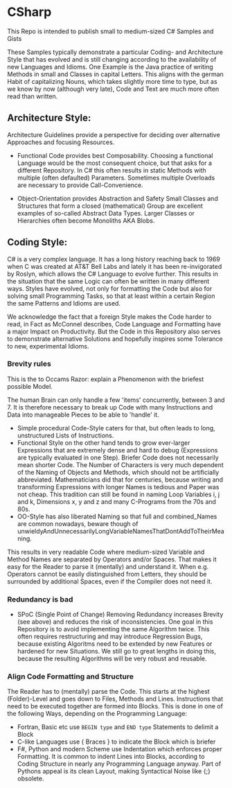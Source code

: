 # CSharp
This Repo is intended to publish small to medium-sized C# Samples and Gists

These Samples typically demonstrate a particular Coding- and Architecture Style that has evolved and is still changing according to the availability of new Languages and Idioms. One Example is the Java practice of writing Methods in small and Classes in capital Letters. 
This aligns with the german Habit of capitalizing Nouns, which takes slightly more time to type, but as we know by now (although very late), Code and Text are much more often read than written. 

## Architecture Style:
Architecture Guidelines provide a perspective for deciding over alternative Approaches and focusing Resources. 
* Functional Code provides best Composability. 
Choosing a functional Language would be the most consequent choice, but that asks for a different Repository.
In C# this often results in static Methods with multiple (often defaulted) Parameters. Sometimes multiple Overloads are necessary to provide Call-Convenience. 

* Object-Orientation provides Abstraction and Safety 
Small Classes and Structures that form a closed (mathematical) Group are excellent examples of so-called Abstract Data Types. 
Larger Classes or Hierarchies often become Monoliths AKA Blobs. 

## Coding Style:
C# is a very complex language. It has a long history reaching back to 1969 when C was created at AT&T Bell Labs and lately it has been re-invigorated by Roslyn, which allows the C# Language to evolve further. 
This results in the situation that the same Logic can often be written in many different ways. 
Styles have evolved, not only for formatting the Code but also for solving small Programming Tasks, so that at least within a certain Region the same Patterns and Idioms are used. 

We acknowledge the fact that a foreign Style makes the Code harder to read, in Fact as McConnel describes, Code Language and Formatting have a major Impact on Productivity. But the Code in this Repository also serves to demonstrate alternative Solutions and hopefully inspires some Tolerance to new, experimental Idioms. 

### Brevity rules 
This is the to Occams Razor: explain a Phenomenon with the briefest possible Model. 

The human Brain can only handle a few 'items' concurrently, between 3 and 7. It is therefore necessary to break up Code with many Instructions and Data into manageable Pieces to be able to 'handle' it. 

* Simple procedural Code-Style caters for that, but often leads to long, unstructured Lists of Instructions. 
* Functional Style on the other hand tends to grow ever-larger Expressions that are extremely dense and hard to debug (Expressions are typically evaluated in one Step). 
Briefer Code does not necessarily mean shorter Code. The Number of Characters is very much dependent of the Naming of Objects and Methods, which should not be artificially abbreviated. Mathematicians did that for centuries, because writing and transforming Expressions with longer Names is tedious and Paper was not cheap. This tradition can still be found in naming Loop Variables i, j and k, Dimensions x, y and z and many C-Programs from the 70s and 80s. 
* OO-Style has also liberated Naming so that full and combined_Names are common nowadays, beware though of unwieldyAndUnnecessarilyLongVariableNamesThatDontAddToTheirMeaning. 

This results in very readable Code where medium-sized Variable and Method Names are separated by Operators and/or Spaces. That makes it easy for the Reader to parse it (mentally) and understand it. 
When e.g. Operators cannot be easily distinguished from Letters, they should be surrounded by additional Spaces, even if the Compiler does not need it.  

### Redundancy is bad
* SPoC (Single Point of Change)
Removing Redundancy increases Brevity (see above) and reduces the risk of inconsistencies. One goal in this Repository is to avoid implementing the same Algorithm twice. This often requires restructuring and may introduce Regression Bugs, because existing Algoritms need to be extended by new Features or hardened for new Situations. We still go to great lengths in doing this, because the resulting Algorithms will be very robust and reusable. 

### Align Code Formatting and Structure
The Reader has to (mentally) parse the Code. This starts at the highest (Folder)-Level and  goes down to Files, Methods and Lines. 
Instructions that need to be executed together are formed into Blocks. This is done in one of the following Ways, depending on the Programming Language: 
* Fortran, Basic etc use `BEGIN type` and `END type` Statements to delimit a Block  
* C-like Languages use { Braces } to indicate the Block which is briefer
* F#, Python and modern Scheme use Indentation which enforces proper Formatting. 
It is common to indent Lines into Blocks, according to Coding Structure in nearly any Programming Language anyway. 
Part of Pythons appeal is its clean Layout, making Syntactical Noise like {;} obsolete. 
